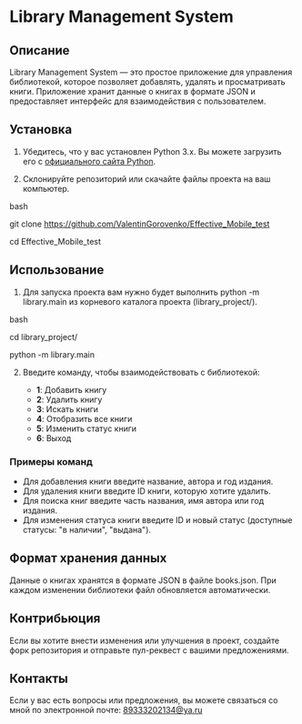 # Library Management System

## Описание

Library Management System — это простое приложение для управления библиотекой, которое позволяет добавлять, удалять и просматривать книги. Приложение хранит данные о книгах в формате JSON и предоставляет интерфейс для взаимодействия с пользователем.

## Установка

1. Убедитесь, что у вас установлен Python 3.x. Вы можете загрузить его с [официального сайта Python](https://www.python.org/downloads/).

2. Склонируйте репозиторий или скачайте файлы проекта на ваш компьютер.

bash

   git clone https://github.com/ValentinGorovenko/Effective_Mobile_test
   
   cd Effective_Mobile_test

## Использование

1. Для запуска проекта вам нужно будет выполнить python -m library.main из корневого каталога проекта (library_project/).

bash

   cd library_project/

   python -m library.main

2. Введите команду, чтобы взаимодействовать с библиотекой:

   - **1**: Добавить книгу
   - **2**: Удалить книгу
   - **3**: Искать книги
   - **4**: Отобразить все книги
   - **5**: Изменить статус книги
   - **6**: Выход

### Примеры команд

- Для добавления книги введите название, автора и год издания.
- Для удаления книги введите ID книги, которую хотите удалить.
- Для поиска книг введите часть названия, имя автора или год издания.
- Для изменения статуса книги введите ID и новый статус (доступные статусы: "в наличии", "выдана").

## Формат хранения данных

Данные о книгах хранятся в формате JSON в файле books.json. При каждом изменении библиотеки файл обновляется автоматически.

## Контрибьюция

Если вы хотите внести изменения или улучшения в проект, создайте форк репозитория и отправьте пул-реквест с вашими предложениями.

## Контакты

Если у вас есть вопросы или предложения, вы можете связаться со мной по электронной почте:
89333202134@ya.ru
